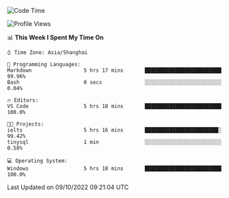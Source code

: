 <!--START_SECTION:waka-->
![Code Time](http://img.shields.io/badge/Code%20Time-209%20hrs%205%20mins-blue)

![Profile Views](http://img.shields.io/badge/Profile%20Views-0-blue)

📊 **This Week I Spent My Time On** 

```text
⌚︎ Time Zone: Asia/Shanghai

💬 Programming Languages: 
Markdown                 5 hrs 17 mins       █████████████████████████   99.96% 
Bash                     0 secs              ░░░░░░░░░░░░░░░░░░░░░░░░░   0.04%

🔥 Editors: 
VS Code                  5 hrs 18 mins       █████████████████████████   100.0%

🐱‍💻 Projects: 
ielts                    5 hrs 16 mins       ████████████████████████░   99.42% 
tinysql                  1 min               ░░░░░░░░░░░░░░░░░░░░░░░░░   0.58%

💻 Operating System: 
Windows                  5 hrs 18 mins       █████████████████████████   100.0%

```


 Last Updated on 09/10/2022 09:21:04 UTC
<!--END_SECTION:waka-->